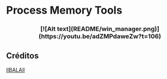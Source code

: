 # Process Memory Tools
<h3 align="center">
  [![Alt text](README/win_manager.png)](https://youtu.be/adZMPdaweZw?t=106)
</h3>

## Créditos
[llBALAll](https://github.com/llBALAll)
